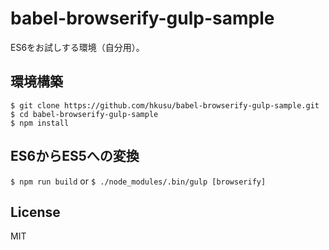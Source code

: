 # babel-browserify-gulp-sample

ES6をお試しする環境（自分用）。

## 環境構築

```
$ git clone https://github.com/hkusu/babel-browserify-gulp-sample.git
$ cd babel-browserify-gulp-sample
$ npm install
```

## ES6からES5への変換

`$ npm run build` or `$ ./node_modules/.bin/gulp [browserify]`

## License

MIT